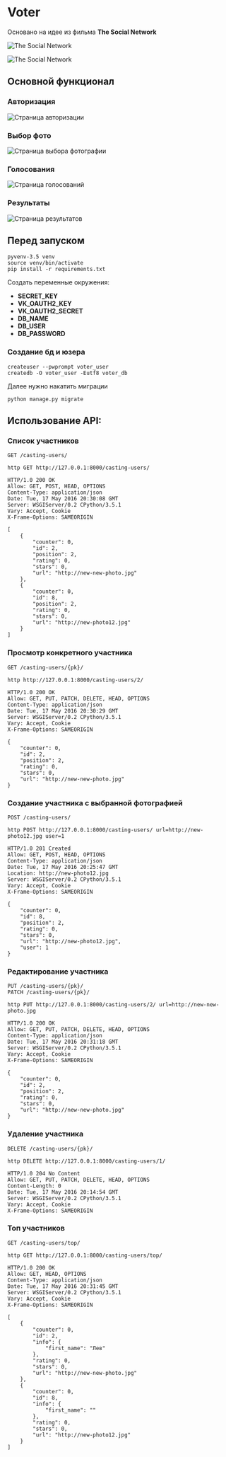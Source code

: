 # Voter

Основано на идее из фильма **The Social Network**

![The Social Network](http://images4.fanpop.com/image/photos/20500000/The-Social-Network-movie-still-the-social-network-movie-20534581-2560-1606.jpg)

![The Social Network](http://productplacementblog.com/wp-content/uploads/2015/08/Dell-Product-Placement-in-The-Social-Network-Movie-1.jpg)

## Основной функционал

### Авторизация

![Страница авторизации](design/scr1.png)

### Выбор фото

![Страница выбора фотографии](design/scr2.png)

### Голосования

![Страница голосований](design/scr3.png)

### Результаты

![Страница результатов](design/scr4.png)

## Перед запуском

```
pyvenv-3.5 venv
source venv/bin/activate
pip install -r requirements.txt
```

Создать переменные окружения:

- **SECRET_KEY**
- **VK_OAUTH2_KEY**
- **VK_OAUTH2_SECRET**
- **DB_NAME**
- **DB_USER**
- **DB_PASSWORD**

### Создание бд и юзера

```
createuser --pwprompt voter_user
createdb -O voter_user -Eutf8 voter_db
```

Далее нужно накатить миграции

```
python manage.py migrate
```

## Использование API:

### Список участников
```
GET /casting-users/

http GET http://127.0.0.1:8000/casting-users/

HTTP/1.0 200 OK
Allow: GET, POST, HEAD, OPTIONS
Content-Type: application/json
Date: Tue, 17 May 2016 20:30:08 GMT
Server: WSGIServer/0.2 CPython/3.5.1
Vary: Accept, Cookie
X-Frame-Options: SAMEORIGIN

[
    {
        "counter": 0,
        "id": 2,
        "position": 2,
        "rating": 0,
        "stars": 0,
        "url": "http://new-new-photo.jpg"
    },
    {
        "counter": 0,
        "id": 8,
        "position": 2,
        "rating": 0,
        "stars": 0,
        "url": "http://new-photo12.jpg"
    }
]
```

### Просмотр конкретного участника
```
GET /casting-users/{pk}/

http http://127.0.0.1:8000/casting-users/2/

HTTP/1.0 200 OK
Allow: GET, PUT, PATCH, DELETE, HEAD, OPTIONS
Content-Type: application/json
Date: Tue, 17 May 2016 20:30:29 GMT
Server: WSGIServer/0.2 CPython/3.5.1
Vary: Accept, Cookie
X-Frame-Options: SAMEORIGIN

{
    "counter": 0,
    "id": 2,
    "position": 2,
    "rating": 0,
    "stars": 0,
    "url": "http://new-new-photo.jpg"
}
```
### Создание участника с выбранной фотографией
```
POST /casting-users/

http POST http://127.0.0.1:8000/casting-users/ url=http://new-photo12.jpg user=1

HTTP/1.0 201 Created
Allow: GET, POST, HEAD, OPTIONS
Content-Type: application/json
Date: Tue, 17 May 2016 20:25:47 GMT
Location: http://new-photo12.jpg
Server: WSGIServer/0.2 CPython/3.5.1
Vary: Accept, Cookie
X-Frame-Options: SAMEORIGIN

{
    "counter": 0,
    "id": 8,
    "position": 2,
    "rating": 0,
    "stars": 0,
    "url": "http://new-photo12.jpg",
    "user": 1
}
```
### Редактирование участника
```
PUT /casting-users/{pk}/
PATCH /casting-users/{pk}/

http PUT http://127.0.0.1:8000/casting-users/2/ url=http://new-new-photo.jpg

HTTP/1.0 200 OK
Allow: GET, PUT, PATCH, DELETE, HEAD, OPTIONS
Content-Type: application/json
Date: Tue, 17 May 2016 20:31:18 GMT
Server: WSGIServer/0.2 CPython/3.5.1
Vary: Accept, Cookie
X-Frame-Options: SAMEORIGIN

{
    "counter": 0,
    "id": 2,
    "position": 2,
    "rating": 0,
    "stars": 0,
    "url": "http://new-new-photo.jpg"
}
```
### Удаление участника
```
DELETE /casting-users/{pk}/

http DELETE http://127.0.0.1:8000/casting-users/1/

HTTP/1.0 204 No Content
Allow: GET, PUT, PATCH, DELETE, HEAD, OPTIONS
Content-Length: 0
Date: Tue, 17 May 2016 20:14:54 GMT
Server: WSGIServer/0.2 CPython/3.5.1
Vary: Accept, Cookie
X-Frame-Options: SAMEORIGIN
```

### Топ участников

```
GET /casting-users/top/

http GET http://127.0.0.1:8000/casting-users/top/

HTTP/1.0 200 OK
Allow: GET, HEAD, OPTIONS
Content-Type: application/json
Date: Tue, 17 May 2016 20:31:45 GMT
Server: WSGIServer/0.2 CPython/3.5.1
Vary: Accept, Cookie
X-Frame-Options: SAMEORIGIN

[
    {
        "counter": 0,
        "id": 2,
        "info": {
            "first_name": "Лев"
        },
        "rating": 0,
        "stars": 0,
        "url": "http://new-new-photo.jpg"
    },
    {
        "counter": 0,
        "id": 8,
        "info": {
            "first_name": ""
        },
        "rating": 0,
        "stars": 0,
        "url": "http://new-photo12.jpg"
    }
]
```
